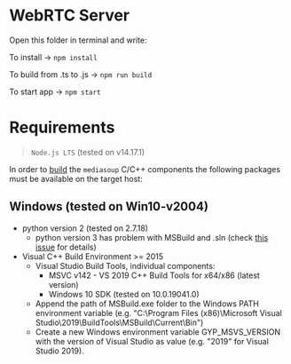 # WebRTC Server

Open this folder in terminal and write:

To install -> `npm install`

To build from .ts to .js -> `npm run build`

To start app -> `npm start`

# Requirements

>`Node.js LTS` (tested on v14.17.1)

In order to [build](https://mediasoup.org/documentation/v3/mediasoup/installation/) the `mediasoup` C/C++ components the following packages must be available on the target host:

## Windows (tested on Win10-v2004)
* python version 2 (tested on 2.7.18)
    *  python version 3 has problem with MSBuild and .sln (check [this issue](https://bugs.chromium.org/p/gyp/issues/detail?id=556) for details)
* Visual C++ Build Environment >= 2015
    * Visual Studio Build Tools, individual components:
        * MSVC v142 - VS 2019 C++ Build Tools for x64/x86 (latest version)
        * Windows 10 SDK (tested on 10.0.19041.0)
    * Append the path of MSBuild.exe folder to the Windows PATH environment variable (e.g. "C:\Program Files (x86)\Microsoft Visual Studio\2019\BuildTools\MSBuild\Current\Bin")
    * Create a new Windows environment variable GYP_MSVS_VERSION with the version of Visual Studio as value (e.g. "2019" for Visual Studio 2019).